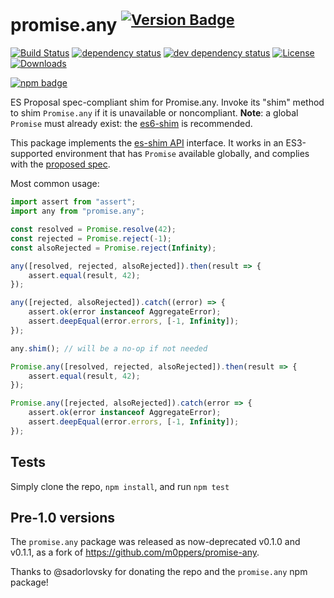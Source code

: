 # promise.any <sup>[![Version Badge][npm-version-svg]][package-url]</sup>

[![Build Status][travis-svg]][travis-url]
[![dependency status][deps-svg]][deps-url]
[![dev dependency status][dev-deps-svg]][dev-deps-url]
[![License][license-image]][license-url]
[![Downloads][downloads-image]][downloads-url]

[![npm badge][npm-badge-png]][package-url]

ES Proposal spec-compliant shim for Promise.any. Invoke its "shim" method to shim `Promise.any` if it is unavailable or noncompliant. **Note**: a global `Promise` must already exist: the [es6-shim](https://github.com/es-shims/es6-shim) is recommended.

This package implements the [es-shim API](https://github.com/es-shims/api) interface. It works in an ES3-supported environment that has `Promise` available globally, and complies with the [proposed spec](https://github.com/tc39/proposal-promise-any).

Most common usage:

```TypeScript
import assert from "assert";
import any from "promise.any";

const resolved = Promise.resolve(42);
const rejected = Promise.reject(-1);
const alsoRejected = Promise.reject(Infinity);

any([resolved, rejected, alsoRejected]).then(result => {
	assert.equal(result, 42);
});

any([rejected, alsoRejected]).catch((error) => {
	assert.ok(error instanceof AggregateError);
	assert.deepEqual(error.errors, [-1, Infinity]);
});

any.shim(); // will be a no-op if not needed

Promise.any([resolved, rejected, alsoRejected]).then(result => {
	assert.equal(result, 42);
});

Promise.any([rejected, alsoRejected]).catch(error => {
	assert.ok(error instanceof AggregateError);
	assert.deepEqual(error.errors, [-1, Infinity]);
});
```

## Tests

Simply clone the repo, `npm install`, and run `npm test`

## Pre-1.0 versions

The `promise.any` package was released as now-deprecated v0.1.0 and v0.1.1, as a fork of https://github.com/m0ppers/promise-any.

Thanks to @sadorlovsky for donating the repo and the `promise.any` npm package!

[package-url]: https://npmjs.com/package/promise.any
[npm-version-svg]: http://versionbadg.es/es-shims/Promise.any.svg
[travis-svg]: https://travis-ci.org/es-shims/Promise.any.svg
[travis-url]: https://travis-ci.org/es-shims/Promise.any
[deps-svg]: https://david-dm.org/es-shims/Promise.any.svg
[deps-url]: https://david-dm.org/es-shims/Promise.any
[dev-deps-svg]: https://david-dm.org/es-shims/Promise.any/dev-status.svg
[dev-deps-url]: https://david-dm.org/es-shims/Promise.any#info=devDependencies
[npm-badge-png]: https://nodei.co/npm/promise.any.png?downloads=true&stars=true
[license-image]: http://img.shields.io/npm/l/promise.any.svg
[license-url]: LICENSE
[downloads-image]: http://img.shields.io/npm/dm/promise.any.svg
[downloads-url]: http://npm-stat.com/charts.html?package=promise.any
